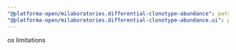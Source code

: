 ```yaml
---
"@platforma-open/milaboratories.differential-clonotype-abundance": patch
"@platforma-open/milaboratories.differential-clonotype-abundance.ui": patch
---
```


os limitations
